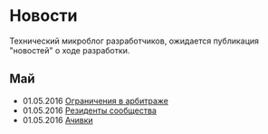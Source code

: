 # Новости
Технический микроблог разработчиков, ожидается публикация "новостей" о ходе разработки.

## Май
+ 01.05.2016 [Ограничения в арбитраже](https://github.com/tebaly/freedomsex/blob/dev/doc/news/01052016-1.md)
+ 01.05.2016 [Резиденты сообщества](https://github.com/tebaly/freedomsex/blob/dev/doc/news/01052016-2.md) 
+ 01.05.2016 [Ачивки](https://github.com/tebaly/freedomsex/blob/dev/doc/news/01052016-3.md)
